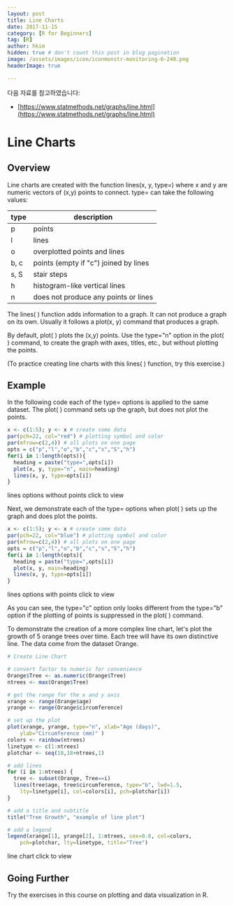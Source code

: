 ```yaml
---
layout: post  
title: Line Charts
date: 2017-11-15  
category: [R for Beginners]  
tag: [R]  
author: hkim  
hidden: true # don't count this post in blog pagination  
image: /assets/images/icon/iconmonstr-monitoring-6-240.png
headerImage: true

---
```


다음 자료를 참고하였습니다:  
- [https://www.statmethods.net/graphs/line.html](https://www.statmethods.net/graphs/line.html)

# Line Charts

## Overview

Line charts are created with the function lines(x, y, type=) where x and y are numeric vectors of (x,y) points to connect. type= can take the following values:

type | description
-----|--------------------------------------
p    | points
l    | lines
o    | overplotted points and lines
b, c | points (empty if "c") joined by lines
s, S | stair steps
h    | histogram-like vertical lines
n    | does not produce any points or lines

The lines( ) function adds information to a graph. It can not produce a graph on its own. Usually it follows a plot(x, y) command that produces a graph.

By default, plot( ) plots the (x,y) points. Use the type="n" option in the plot( ) command, to create the graph with axes, titles, etc., but without plotting the points.

(To practice creating line charts with this lines( ) function, try this exercise.)


## Example

In the following code each of the type= options is applied to the same dataset. The plot( ) command sets up the graph, but does not plot the points.

```r
x <- c(1:5); y <- x # create some data
par(pch=22, col="red") # plotting symbol and color
par(mfrow=c(2,4)) # all plots on one page
opts = c("p","l","o","b","c","s","S","h")
for(i in 1:length(opts)){
  heading = paste("type=",opts[i])
  plot(x, y, type="n", main=heading)
  lines(x, y, type=opts[i])
}
```

lines options without points click to view

Next, we demonstrate each of the type= options when plot( ) sets up the graph and does plot the points.

```r
x <- c(1:5); y <- x # create some data
par(pch=22, col="blue") # plotting symbol and color
par(mfrow=c(2,4)) # all plots on one page
opts = c("p","l","o","b","c","s","S","h")
for(i in 1:length(opts){
  heading = paste("type=",opts[i])
  plot(x, y, main=heading)
  lines(x, y, type=opts[i])
}
```

lines options with points click to view

As you can see, the type="c" option only looks different from the type="b" option if the plotting of points is suppressed in the plot( ) command.

To demonstrate the creation of a more complex line chart, let's plot the growth of 5 orange trees over time. Each tree will have its own distinctive line. The data come from the dataset Orange.

```r
# Create Line Chart

# convert factor to numeric for convenience
Orange$Tree <- as.numeric(Orange$Tree)
ntrees <- max(Orange$Tree)

# get the range for the x and y axis
xrange <- range(Orange$age)
yrange <- range(Orange$circumference)

# set up the plot
plot(xrange, yrange, type="n", xlab="Age (days)",
  	ylab="Circumference (mm)" )
colors <- rainbow(ntrees)
linetype <- c(1:ntrees)
plotchar <- seq(18,18+ntrees,1)

# add lines
for (i in 1:ntrees) {
  tree <- subset(Orange, Tree==i)
  lines(tree$age, tree$circumference, type="b", lwd=1.5,
    lty=linetype[i], col=colors[i], pch=plotchar[i])
}

# add a title and subtitle
title("Tree Growth", "example of line plot")

# add a legend
legend(xrange[1], yrange[2], 1:ntrees, cex=0.8, col=colors,
  	pch=plotchar, lty=linetype, title="Tree")
```

line chart click to view


## Going Further

Try the exercises in this course on plotting and data visualization in R.
